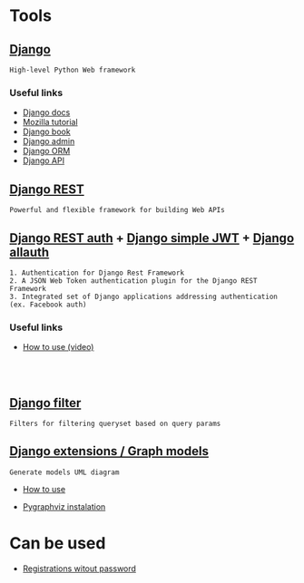 # Tools

## [Django](https://www.djangoproject.com/)

```
High-level Python Web framework
```

### Useful links

- [Django docs](https://docs.djangoproject.com/en/3.1/)
- [Mozilla tutorial](https://developer.mozilla.org/en-US/docs/Learn/Server-side/Django/Tutorial_local_library_website)
- [Django book](https://django-book.readthedocs.io/en/latest/introduction.html)
- [Django admin](https://books.agiliq.com/projects/django-admin-cookbook/en/latest/)
- [Django ORM](https://books.agiliq.com/projects/django-orm-cookbook/en/latest/)
- [Django API](https://books.agiliq.com/projects/django-api-polls-tutorial/en/latest/)

## [Django REST](https://www.django-rest-framework.org/)

```
Powerful and flexible framework for building Web APIs
```

## [Django REST auth](https://dj-rest-auth.readthedocs.io/en/latest/index.html) + [Django simple JWT](https://github.com/SimpleJWT/django-rest-framework-simplejwt/) + [Django allauth](https://django-allauth.readthedocs.io/en/latest/)

```
1. Authentication for Django Rest Framework
2. A JSON Web Token authentication plugin for the Django REST Framework
3. Integrated set of Django applications addressing authentication (ex. Facebook auth)
```

### Useful links

- [How to use (video)](https://www.youtube.com/watch?v=PtVu04V027c&ab_channel=ProgrammingRace)

<br/>
<br/>

## [Django filter](https://django-filter.readthedocs.io/en/stable/index.html)

```
Filters for filtering queryset based on query params
```

## [Django extensions / Graph models](https://django-extensions.readthedocs.io/en/latest/graph_models.html)

```
Generate models UML diagram
```

- [How to use](https://medium.com/@yathomasi1/1-using-django-extensions-to-visualize-the-database-diagram-in-django-application-c5fa7e710e16)

- [Pygraphviz instalation](https://pygraphviz.github.io/documentation/stable/install.html)

# Can be used

- [Registrations witout password](https://github.com/aaronn/django-rest-framework-passwordless)

